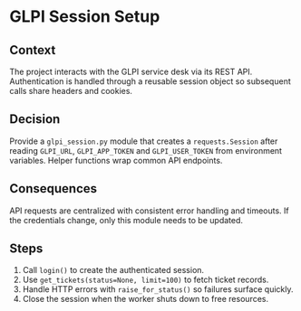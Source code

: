 # GLPI Session Setup

## Context
The project interacts with the GLPI service desk via its REST API. Authentication is handled through a reusable session object so subsequent calls share headers and cookies.

## Decision
Provide a `glpi_session.py` module that creates a `requests.Session` after reading `GLPI_URL`, `GLPI_APP_TOKEN` and `GLPI_USER_TOKEN` from environment variables. Helper functions wrap common API endpoints.

## Consequences
API requests are centralized with consistent error handling and timeouts. If the credentials change, only this module needs to be updated.

## Steps
1. Call `login()` to create the authenticated session.
2. Use `get_tickets(status=None, limit=100)` to fetch ticket records.
3. Handle HTTP errors with `raise_for_status()` so failures surface quickly.
4. Close the session when the worker shuts down to free resources.
